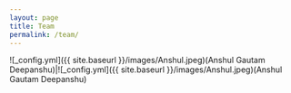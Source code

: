 ```yaml
---
layout: page
title: Team
permalink: /team/
---
```




![_config.yml]({{ site.baseurl }}/images/Anshul.jpeg)(Anshul Gautam Deepanshu)|![_config.yml]({{ site.baseurl }}/images/Anshul.jpeg)(Anshul Gautam Deepanshu)


